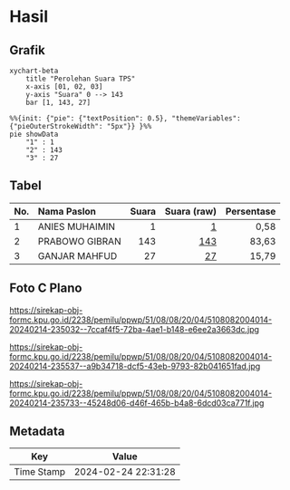 # Hasil

## Grafik

```mermaid
xychart-beta
    title "Perolehan Suara TPS"
    x-axis [01, 02, 03]
    y-axis "Suara" 0 --> 143
    bar [1, 143, 27]
```

```mermaid
%%{init: {"pie": {"textPosition": 0.5}, "themeVariables": {"pieOuterStrokeWidth": "5px"}} }%%
pie showData
    "1" : 1
    "2" : 143
    "3" : 27
```

## Tabel

| No. | Nama Paslon    | Suara | Suara (raw) | Persentase |
|:--- |:-------------- | -----:| -----------:| ----------:|
| 1   | ANIES MUHAIMIN | 1     | [1][p-1]    | 0,58       |
| 2   | PRABOWO GIBRAN | 143   | [143][p-2]  | 83,63      |
| 3   | GANJAR MAHFUD  | 27    | [27][p-3]   | 15,79      |


[p-1]: https://github.com/gigit-pemilu/pemilu-2024-51-bali/blob/main/pilpres/hitung-suara/sub/51-bali/sub/08-buleleng/sub/08-kubutambahan/sub/2004-tajun/sub/014-tps/sub/paslon-1.txt
[p-2]: https://github.com/gigit-pemilu/pemilu-2024-51-bali/blob/main/pilpres/hitung-suara/sub/51-bali/sub/08-buleleng/sub/08-kubutambahan/sub/2004-tajun/sub/014-tps/sub/paslon-2.txt
[p-3]: https://github.com/gigit-pemilu/pemilu-2024-51-bali/blob/main/pilpres/hitung-suara/sub/51-bali/sub/08-buleleng/sub/08-kubutambahan/sub/2004-tajun/sub/014-tps/sub/paslon-3.txt

## Foto C Plano

https://sirekap-obj-formc.kpu.go.id/2238/pemilu/ppwp/51/08/08/20/04/5108082004014-20240214-235032--7ccaf4f5-72ba-4ae1-b148-e6ee2a3663dc.jpg

https://sirekap-obj-formc.kpu.go.id/2238/pemilu/ppwp/51/08/08/20/04/5108082004014-20240214-235537--a9b34718-dcf5-43eb-9793-82b041651fad.jpg

https://sirekap-obj-formc.kpu.go.id/2238/pemilu/ppwp/51/08/08/20/04/5108082004014-20240214-235733--45248d06-d46f-465b-b4a8-6dcd03ca771f.jpg


## Metadata

| Key        | Value               |
| ---------- | ------------------- |
| Time Stamp | 2024-02-24 22:31:28 |



